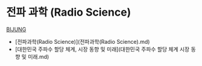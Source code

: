 # 전파 과학 (Radio Science)
[BIJUNG](../index.md)

- [전파과학(Radio Science)](전파과학(Radio Science).md)
- [대한민국 주파수 할당 체계, 시장 동향 및 미래](대한민국 주파수 할당 체계 시장 동향 및 미래.md)

